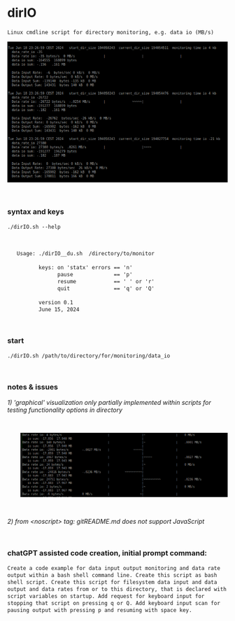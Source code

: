 
# dirIO

    Linux cmdline script for directory monitoring, e.g. data io (MB/s)

![dirIO graphical output](https://github.com/gitthnx/dirIO_GPLv2/blob/main/tmp/Screenshot_dirIO_graphical.png)
<!-- p align="left"> https://github.com/gitthnx/dirIO_GPLv2/blob/main/tmp/Screenshot_dirIO_light_graphical.png </p -->   

<br>


### syntax and keys 

    ./dirIO.sh --help 
<br> 

       Usage: ./dirIO__du.sh  /directory/to/monitor
                                             
              keys: on 'statx' errors == 'n'        
                    pause             == 'p'        
                    resume            == ' ' or 'r' 
                    quit              == 'q' or 'Q' 
                                             
              version 0.1                           
              June 15, 2024                         
<br>


### start
    ./dirIO.sh /path/to/directory/for/monitoring/data_io
<br>


### notes & issues
*1) 'graphical' visualization only partially implemented within scripts for testing functionality options in <tmp> directory*
    
<!-- pre><p align="left"><a href="https://github.com/gitthnx/dirIO_GPLv2"><img width="500" src="https://github.com/gitthnx/dirIO_GPLv2/blob/main/tmp/Screenshot_dirIO_light_graphical.png" /></a></p></pre -->

<pre><!-- --><img src="https://github.com/gitthnx/dirIO_GPLv2/blob/main/tmp/Screenshot_dirIO_light_graphical.png" width="500" style="margin:30px" style="padding:30px;" ></pre>

<!-- div id="div1" name="div1" style="position:relative; top:10; left:50;" position="absolute" top="0" left="50" ><img width="500" src="https://github.com/gitthnx/dirIO_GPLv2/blob/main/tmp/Screenshot_dirIO_light_graphical.png"></div -->

*2) <noscript>from \<noscript\> tag: gitREADME.md does not support JavaScript</noscript>*

<br>

  
### chatGPT assisted code creation, initial prompt command:
    Create a code example for data input output monitoring and data rate output within a bash shell command line. Create this script as bash shell script. Create this script for filesystem data input and data output and data rates from or to this directory, that is declared with script variables on startup. Add request for keyboard input for stopping that script on pressing q or Q. Add keyboard input scan for pausing output with pressing p and resuming with space key.

<br><br>
